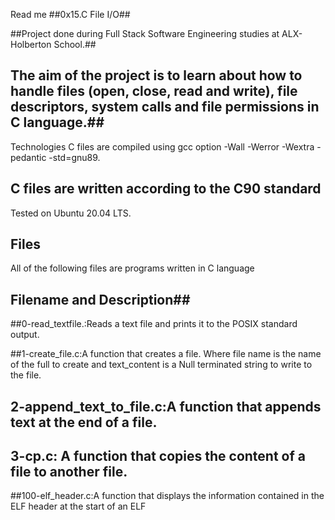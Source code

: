 Read me
##0x15.C File I/O##

##Project done during Full Stack Software Engineering studies at ALX-Holberton School.##

 ## The aim of the project is to learn about how to handle files (open, close, read and write), file descriptors, system calls and file permissions in C language.##

Technologies
C files are compiled using gcc option -Wall -Werror -Wextra - pedantic -std=gnu89.

## C files are written according to the C90 standard
Tested on Ubuntu 20.04 LTS.

## Files
All of the following files are programs written in C language 

## Filename and Description##

##0-read_textfile.:Reads a text file and prints it to the POSIX standard output. 

##1-create_file.c:A function that creates a file. Where file name is the name of the full to create and text_content is a Null terminated string to write to the file.

## 2-append_text_to_file.c:A function that appends text at the end of a file.

## 3-cp.c: A function that copies the content of a file to another file.

##100-elf_header.c:A function that displays the information contained in the ELF header at the start of an ELF

